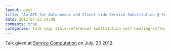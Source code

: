 ```yaml
---
layout: post
title: "An API for Autonomous and Client-side Service Substitution @ Service Computation, Nice, France 2012 "
date: 2012-07-23 14:00
comments: true
categories: talk osgi stale-references substitution self-healing-software
---
```


Talk given at [Service Computation](http://www.iaria.org/conferences2012/SERVICECOMPUTATION12.html) on July, 23 2012. 

<script async class="speakerdeck-embed" data-id="501798c93f8290000203e817" data-ratio="1.3333333333333333" src="//speakerdeck.com/assets/embed.js"></script>

